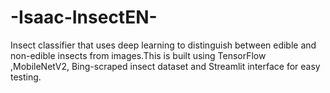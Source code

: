 # -Isaac-InsectEN-
 Insect classifier that uses deep learning to distinguish between edible and non-edible insects from images.This is built using  TensorFlow ,MobileNetV2, Bing-scraped insect dataset and Streamlit interface for easy testing.
